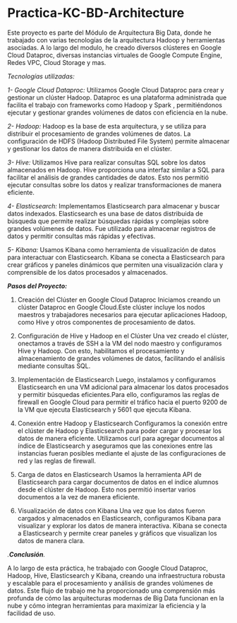 # **Practica-KC-BD-Architecture**
Este proyecto es parte del Módulo de Arquitectura Big Data, donde he trabajado con varias tecnologías de la arquitectura Hadoop y herramientas asociadas. A lo largo del modulo, he creado diversos clústeres en Google Cloud Dataproc, diversas instancias virtuales de Google Compute Engine, Redes VPC, Cloud Storage y mas.

*Tecnologías utilizadas:*</p>
_1- Google Cloud Dataproc:_ Utilizamos Google Cloud Dataproc para crear y gestionar un clúster Hadoop. Dataproc es una plataforma administrada que facilita el trabajo con frameworks como Hadoop y Spark , permitiéndonos ejecutar y gestionar grandes volúmenes de datos con eficiencia en la nube.

_2- Hadoop:_ Hadoop es la base de esta arquitectura, y se utiliza para distribuir el procesamiento de grandes volúmenes de datos. La configuración de HDFS (Hadoop Distributed File System) permite almacenar y gestionar los datos de manera distribuida en el clúster.

_3- Hive:_ Utilizamos Hive para realizar consultas SQL sobre los datos almacenados en Hadoop. Hive proporciona una interfaz similar a SQL para facilitar el análisis de grandes cantidades de datos. Esto nos permitió ejecutar consultas sobre los datos y realizar transformaciones de manera eficiente.

_4- Elasticsearch:_ Implementamos Elasticsearch para almacenar y buscar datos indexados. Elasticsearch es una base de datos distribuida de búsqueda que permite realizar búsquedas rápidas y complejas sobre grandes volúmenes de datos. Fue utilizado para almacenar registros de datos y permitir consultas más rápidas y efectivas.

_5- Kibana:_ Usamos Kibana como herramienta de visualización de datos para interactuar con Elasticsearch. Kibana se conecta a Elasticsearch para crear gráficos y paneles dinámicos que permiten una visualización clara y comprensible de los datos procesados ​​y almacenados.

<b>*Pasos del Proyecto:*</b>
1. Creación del Clúster en Google Cloud Dataproc
Iniciamos creando un clúster Dataproc en Google Cloud.Este clúster incluye los nodos maestros y trabajadores necesarios para ejecutar aplicaciones Hadoop, como Hive y otros componentes de procesamiento de datos.

2. Configuración de Hive y Hadoop en el Clúster
Una vez creado el clúster, onectamos a través de SSH a la VM del nodo maestro y configuramos Hive y Hadoop. Con esto, habilitamos el procesamiento y almacenamiento de grandes volúmenes de datos, facilitando el análisis mediante consultas SQL.

3. Implementación de Elasticsearch
Luego, instalamos y configuramos Elasticsearch en una VM adicional para almacenar los datos procesados ​​y permitir búsquedas eficientes.Para ello, configuramos las reglas de firewall en Google Cloud para permitir el tráfico hacia el puerto 9200 de la VM que ejecuta Elasticsearch y 5601 que ejecuta Kibana.

4. Conexión entre Hadoop y Elasticsearch
Configuramos la conexión entre el clúster de Hadoop y Elasticsearch para poder cargar y procesar los datos de manera eficiente. Utilizamos curl para agregar documentos al índice de Elasticsearch y aseguramos que las conexiones entre las instancias fueran posibles mediante el ajuste de las configuraciones de red y las reglas de firewall.

5. Carga de datos en Elasticsearch
Usamos la herramienta API de Elasticsearch para cargar documentos de datos en el índice alumnos desde el clúster de Hadoop. Esto nos permitió insertar varios documentos a la vez de manera eficiente.

6. Visualización de datos con Kibana
Una vez que los datos fueron cargados y almacenados en Elasticsearch, configuramos Kibana para visualizar y explorar los datos de manera interactiva. Kibana se conecta a Elasticsearch y permite crear paneles y gráficos que visualizan los datos de manera clara.

_<p>.**Conclusión**.</p>_
A lo largo de esta práctica, he trabajado con Google Cloud Dataproc, Hadoop, Hive, Elasticsearch y Kibana, creando una infraestructura robusta y escalable para el procesamiento y análisis de grandes volúmenes de datos. Este flujo de trabajo me ha proporcionado una comprensión más profunda de cómo las arquitecturas modernas de Big Data funcionan en la nube y cómo integran herramientas para maximizar la eficiencia y la facilidad de uso.
